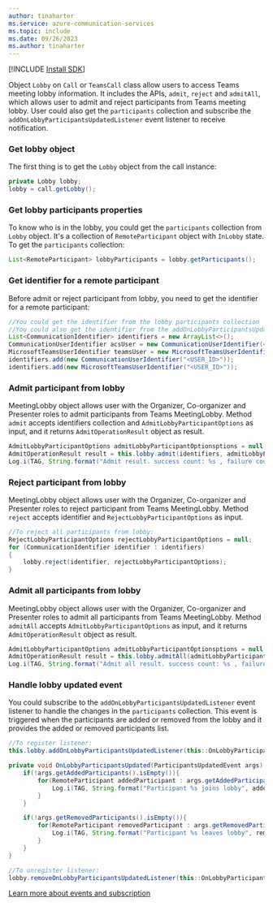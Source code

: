 ```yaml
---
author: tinaharter
ms.service: azure-communication-services
ms.topic: include
ms.date: 09/26/2023
ms.author: tinaharter
---
```

[!INCLUDE [Install SDK](../install-sdk/install-sdk-android.md)]

Object `Lobby` on `Call` or `TeamsCall` class allow users to access Teams meeting lobby information. It includes the APIs, `admit`, `reject` and `admitAll`, which allows user to admit and reject participants from Teams meeting lobby. User could also get the `participants` collection and subscribe the `addOnLobbyParticipantsUpdatedListener` event listener to receive notification.

### Get lobby object
The first thing is to get the `Lobby` object  from the call instance: 
```java
private Lobby lobby;
lobby = call.getLobby();
```

### Get lobby participants properties
To know who is in the lobby, you could get the `participants` collection from `Lobby` object. It's a collection of `RemoteParticipant` object with `InLobby` state. To get the `participants` collection:

```java
List<RemoteParticipant> lobbyParticipants = lobby.getParticipants(); 
```

### Get identifier for a remote participant
Before admit or reject participant from lobby, you need to get the identifier for a remote participant:
```java
//You could get the identifier from the lobby participants collection
//You could also get the identifier from the addOnLobbyParticipantsUpdatedListener event
List<CommunicationIdentifier> identifiers = new ArrayList<>();
CommunicationUserIdentifier acsUser = new CommunicationUserIdentifier(<USER_ID>);
MicrosoftTeamsUserIdentifier teamsUser = new MicrosoftTeamsUserIdentifier(<USER_ID>);
identifiers.add(new CommunicationUserIdentifier("<USER_ID>"));
identifiers.add(new MicrosoftTeamsUserIdentifier("<USER_ID>"));
```

### Admit participant from lobby
MeetingLobby object allows user with the Organizer, Co-organizer and Presenter roles to admit participants from Teams MeetingLobby. Method `admit` accepts identifiers collection and `AdmitLobbyParticipantOptions` as input, and it returns `AdmitOperationResult` object as result.

```java
AdmitLobbyParticipantOptions admitLobbyParticipantOptionsptions = null;
AdmitOperationResult result = this.lobby.admit(identifiers, admitLobbyParticipantOptionsptions);
Log.i(TAG, String.format("Admit result. success count: %s , failure count: %s", result.getSuccessCount(), result.getFailureParticipants().size()));
```

### Reject participant from lobby
MeetingLobby object allows user with the Organizer, Co-organizer and Presenter roles to reject participant from Teams MeetingLobby. Method `reject` accepts identifier and `RejectLobbyParticipantOptions` as input.

```java
//To reject all participants from lobby:
RejectLobbyParticipantOptions rejectLobbyParticipantOptions = null;
for (CommunicationIdentifier identifier : identifiers)
{
    lobby.reject(identifier, rejectLobbyParticipantOptions);
}
```

### Admit all participants from lobby
MeetingLobby object allows user with the Organizer, Co-organizer and Presenter roles to admit all participants from Teams MeetingLobby. Method `admitAll` accepts `AdmitLobbyParticipantOptions` as input, and it returns `AdmitOperationResult` object as result.

```java
AdmitLobbyParticipantOptions admitLobbyParticipantOptionsptions = null;
AdmitOperationResult result = this.lobby.admitAll(admitLobbyParticipantOptionsptions);
Log.i(TAG, String.format("Admit all result. success count: %s , failure count: %s", result.getSuccessCount(), result.getFailureParticipants().size()));
```

### Handle lobby updated event
You could subscribe to the `addOnLobbyParticipantsUpdatedListener` event listener to handle the changes in the `participants` collection. This event is triggered when the participants are added or removed from the lobby and it provides the added or removed participants list.

```java
//To register listener:
this.lobby.addOnLobbyParticipantsUpdatedListener(this::OnLobbyParticipantsUpdated);

private void OnLobbyParticipantsUpdated(ParticipantsUpdatedEvent args) {
    if(!args.getAddedParticipants().isEmpty()){
        for(RemoteParticipant addedParticipant : args.getAddedParticipants()){
            Log.i(TAG, String.format("Participant %s joins lobby", addedParticipant.getDiaplayName()));
        }
    }

    if(!args.getRemovedParticipants().isEmpty()){
        for(RemoteParticipant removedParticipant : args.getRemovedParticipants()){
            Log.i(TAG, String.format("Participant %s leaves lobby", removedParticipant.getDiaplayName()));
        }
    }
}

//To unregister listener:
lobby.removeOnLobbyParticipantsUpdatedListener(this::OnLobbyParticipantsUpdated);
```
[Learn more about events and subscription ](../../events.md)